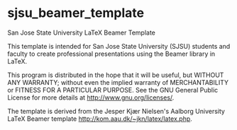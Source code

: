 # sjsu_beamer_template
San Jose State University LaTeX Beamer Template

This template is intended for San Jose State University (SJSU) students and faculty to create professional presentations using the Beamer library in LaTeX.

This program is distributed in the hope that it will be useful, but WITHOUT ANY WARRANTY; without even the implied warranty of
MERCHANTABILITY or FITNESS FOR A PARTICULAR PURPOSE.  See the GNU General Public License for more details at <http://www.gnu.org/licenses/>.

The template is derived from the Jesper Kjær Nielsen's Aalborg University LaTeX Beamer template <http://kom.aau.dk/~jkn/latex/latex.php>.
